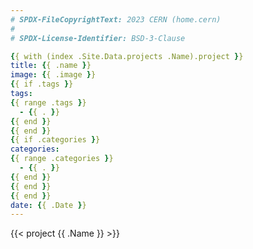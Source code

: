 ```yaml
---
# SPDX-FileCopyrightText: 2023 CERN (home.cern)
#
# SPDX-License-Identifier: BSD-3-Clause

{{ with (index .Site.Data.projects .Name).project }}
title: {{ .name }}
image: {{ .image }}
{{ if .tags }}
tags:
{{ range .tags }}
  - {{ . }}
{{ end }}
{{ end }}
{{ if .categories }}
categories:
{{ range .categories }}
  - {{ . }}
{{ end }}
{{ end }}
{{ end }}
date: {{ .Date }}
---
```


{{< project {{ .Name }} >}}
